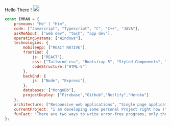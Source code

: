 <!-- <p align="right">
  <img src="https://media.giphy.com/media/M9gbBd9nbDrOTu1Mqx/giphy.gif" width="350">
</p>

 -->
 <p>Hello There ! <img src="https://media.giphy.com/media/WUlplcMpOCEmTGBtBW/giphy.gif" width="20"> 
</p>

```javascript
const IMRAN = {
    pronouns: "He" | "Him",
    code: ["Javascript", "Typescript", "C", "C++", "JAVA"],
    askMeAbout: ["web dev", "tech", "app dev"],
    operatingSystems: ["Windows"],
    technologies: {
        mobileApp: ["REACT NATIVE"],
        frontEnd: {
            js: ["REACT"],
            css: ["Tailwind css", "Bootstrap 5", "Styled Components", "SASS ]
            codeStructure:["HTML-5"]
        },
        backEnd: {
            js: ["Node", "Express"],
        },
        databases: ["MongoDb"],
        projectDeploy: ["Firebase","Github","Netlify","Heroku"]
    },
    architecture: ["Responsive web applications", "Single page applications"],
    currentProject: "I am developing some personal Project right now !",
    funFact: "There are two ways to write error-free programs; only the third one works"
};
```
